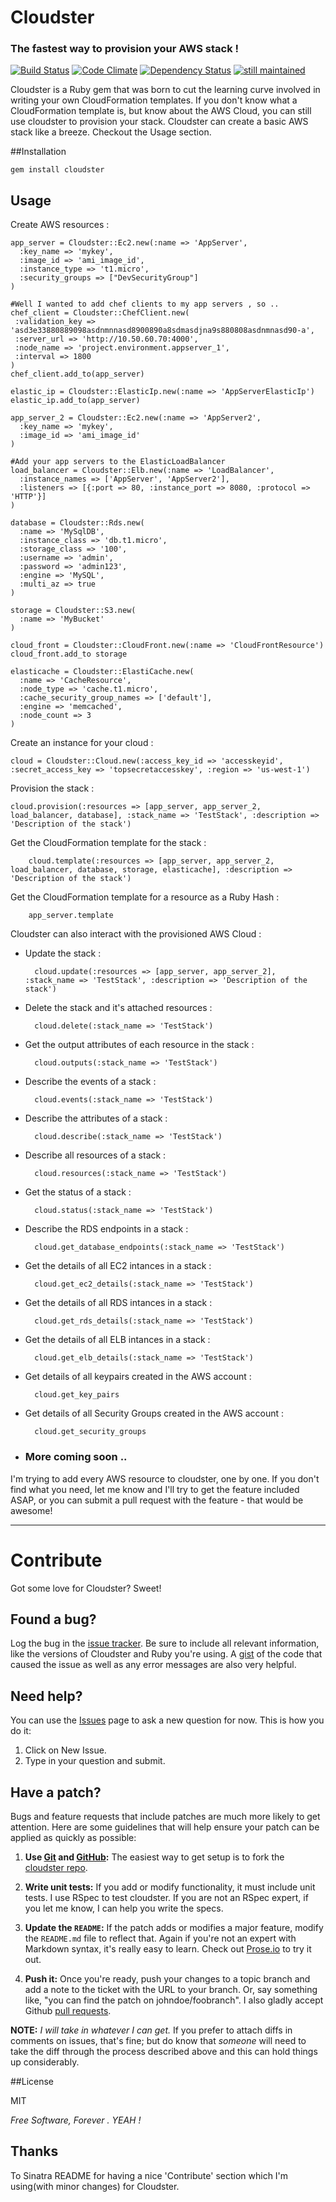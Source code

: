 # Cloudster
### The fastest way to provision your AWS stack !
[![Build Status](https://travis-ci.org/emilsoman/cloudster.png)](https://travis-ci.org/emilsoman/cloudster)
[![Code Climate](https://codeclimate.com/badge.png)](https://codeclimate.com/github/emilsoman/cloudster)
[![Dependency Status](https://gemnasium.com/emilsoman/cloudster.png)](https://gemnasium.com/emilsoman/cloudster)
[![still maintained](http://stillmaintained.com/emilsoman/cloudster.png)](http://stillmaintained.com/emilsoman/cloudster)

Cloudster is a Ruby gem that was born to cut the learning curve involved in writing your own CloudFormation templates.
If you don't know what a CloudFormation template is, but know about the AWS Cloud,
you can still use cloudster to provision your stack.
Cloudster can create a basic AWS stack like a breeze. Checkout the Usage section.

##Installation

    gem install cloudster

## Usage

Create AWS resources :

    app_server = Cloudster::Ec2.new(:name => 'AppServer',
      :key_name => 'mykey',
      :image_id => 'ami_image_id',
      :instance_type => 't1.micro',
      :security_groups => ["DevSecurityGroup"]
    )

    #Well I wanted to add chef clients to my app servers , so ..
    chef_client = Cloudster::ChefClient.new(
     :validation_key => 'asd3e33880889098asdnmnnasd8900890a8sdmasdjna9s880808asdnmnasd90-a',
     :server_url => 'http://10.50.60.70:4000',
     :node_name => 'project.environment.appserver_1',
     :interval => 1800
    )
    chef_client.add_to(app_server)
    
    elastic_ip = Cloudster::ElasticIp.new(:name => 'AppServerElasticIp')
    elastic_ip.add_to(app_server)

    app_server_2 = Cloudster::Ec2.new(:name => 'AppServer2',
      :key_name => 'mykey',
      :image_id => 'ami_image_id'
    )

    #Add your app servers to the ElasticLoadBalancer
    load_balancer = Cloudster::Elb.new(:name => 'LoadBalancer',
      :instance_names => ['AppServer', 'AppServer2'],
      :listeners => [{:port => 80, :instance_port => 8080, :protocol => 'HTTP'}]
    )

    database = Cloudster::Rds.new(
      :name => 'MySqlDB',
      :instance_class => 'db.t1.micro',
      :storage_class => '100',
      :username => 'admin',
      :password => 'admin123',
      :engine => 'MySQL',
      :multi_az => true
    )

    storage = Cloudster::S3.new(
      :name => 'MyBucket'
    )

    cloud_front = Cloudster::CloudFront.new(:name => 'CloudFrontResource')
    cloud_front.add_to storage

    elasticache = Cloudster::ElastiCache.new(
      :name => 'CacheResource',
      :node_type => 'cache.t1.micro',
      :cache_security_group_names => ['default'],
      :engine => 'memcached',
      :node_count => 3
    )

Create an instance for your cloud :

    cloud = Cloudster::Cloud.new(:access_key_id => 'accesskeyid', :secret_access_key => 'topsecretaccesskey', :region => 'us-west-1')
    
Provision the stack :

    cloud.provision(:resources => [app_server, app_server_2, load_balancer, database], :stack_name => 'TestStack', :description => 'Description of the stack')


Get the CloudFormation template for the stack :

        cloud.template(:resources => [app_server, app_server_2, load_balancer, database, storage, elasticache], :description => 'Description of the stack')

Get the CloudFormation template for a resource as a Ruby Hash :

        app_server.template

Cloudster can also interact with the provisioned AWS Cloud :


- Update the stack :

        cloud.update(:resources => [app_server, app_server_2], :stack_name => 'TestStack', :description => 'Description of the stack')

- Delete the stack and it's attached resources :

        cloud.delete(:stack_name => 'TestStack')

- Get the output attributes of each resource in the stack :

        cloud.outputs(:stack_name => 'TestStack')

- Describe the events of a stack :

        cloud.events(:stack_name => 'TestStack')

- Describe the attributes of a stack :

        cloud.describe(:stack_name => 'TestStack')

- Describe all resources of a stack :

        cloud.resources(:stack_name => 'TestStack')

- Get the status of a stack :

        cloud.status(:stack_name => 'TestStack')

- Describe the RDS endpoints in a stack :

        cloud.get_database_endpoints(:stack_name => 'TestStack')

- Get the details of all EC2 intances in a stack :

        cloud.get_ec2_details(:stack_name => 'TestStack')

- Get the details of all RDS intances in a stack :

        cloud.get_rds_details(:stack_name => 'TestStack')

- Get the details of all ELB intances in a stack :

        cloud.get_elb_details(:stack_name => 'TestStack')

- Get details of all keypairs created in the AWS account :

        cloud.get_key_pairs

- Get details of all Security Groups created in the AWS account :

        cloud.get_security_groups

- ### More coming soon ..

I'm trying to add every AWS resource to cloudster, one by one. If you don't find what you need,
let me know and I'll try to get the feature included ASAP, or you can submit a pull request with the feature -
that would be awesome!

----------------

# Contribute

Got some love for Cloudster? Sweet!

## Found a bug?

Log the bug in the [issue tracker](https://github.com/emilsoman/cloudster/issues). Be sure to include all relevant information, like
the versions of Cloudster and Ruby you're using. A [gist](http://gist.github.com/)
of the code that caused the issue as well as any error messages are also very
helpful.

## Need help?

You can use the [Issues](https://github.com/emilsoman/cloudster/issues) page to ask a new question for now. This is how you do it:
1. Click on New Issue.
2. Type in your question and submit.

## Have a patch?

Bugs and feature requests that include patches are much more likely to
get attention. Here are some guidelines that will help ensure your patch
can be applied as quickly as possible:

1. **Use [Git](http://git-scm.com) and [GitHub](http://github.com):**
   The easiest way to get setup is to fork the
   [cloudster repo](http://github.com/emilsoman/cloudster/).

2. **Write unit tests:** If you add or modify functionality, it must
   include unit tests. I use RSpec to test cloudster. If you are not an
   RSpec expert, if you let me know, I can help you write the specs.

3. **Update the `README`:** If the patch adds or modifies a major feature,
   modify the `README.md` file to reflect that. Again if you're not an
   expert with Markdown syntax, it's really easy to learn. Check out [Prose.io](http://prose.io/) to
   try it out.

4. **Push it:** Once you're ready, push your changes to a topic branch
   and add a note to the ticket with the URL to your branch. Or, say
   something like, "you can find the patch on johndoe/foobranch". I also
   gladly accept Github [pull requests](http://help.github.com/pull-requests/).

__NOTE:__ _I will take in whatever I can get._ If you prefer to
attach diffs in comments on issues, that's fine; but do know
that _someone_ will need to take the diff through the process described
above and this can hold things up considerably.


##License

MIT

*Free Software, Forever . YEAH !*

## Thanks

To Sinatra README for having a nice 'Contribute' section which I'm using(with minor changes) for Cloudster.
